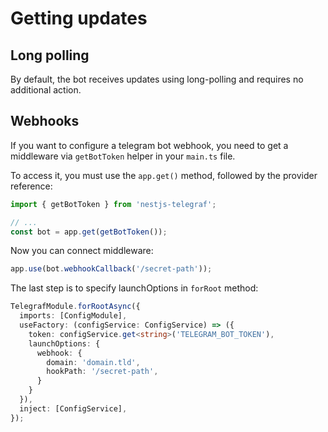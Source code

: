 # Getting updates
## Long polling

By default, the bot receives updates using long-polling and requires no additional action.

## Webhooks

If you want to configure a telegram bot webhook, you need to get a middleware via `getBotToken` helper in your `main.ts` file.

To access it, you must use the `app.get()` method, followed by the provider reference:
```typescript
import { getBotToken } from 'nestjs-telegraf';

// ...
const bot = app.get(getBotToken());
```

Now you can connect middleware:
```typescript
app.use(bot.webhookCallback('/secret-path'));
```

The last step is to specify launchOptions in `forRoot` method:
```typescript
TelegrafModule.forRootAsync({
  imports: [ConfigModule],
  useFactory: (configService: ConfigService) => ({
    token: configService.get<string>('TELEGRAM_BOT_TOKEN'),
    launchOptions: {
      webhook: {
        domain: 'domain.tld',
        hookPath: '/secret-path',
      }
    }
  }),
  inject: [ConfigService],
});
```
